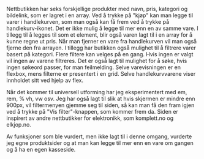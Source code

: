 Nettbutikken har seks forskjellige produkter med navn, pris, kategori og bildelink, som er lagret i en array. Ved å trykke på "kjøp"
kan man legge til varer i handlekurven, som man også kan få frem ved å trykke på handlekurv-ikonet. Det er ikke mulig å legge til
mer enn en av samme vare.
I tillegg til å legges til som et element, blir også varen lagt til i en array for å kunne regne ut pris. Når man
fjerner en vare fra handlekurven vil man også fjerne den fra arrayen. I tillegg har butikken også mulighet
til å filtrere varer basert på kategori. Flere filtere kan velges på en gang. Hvis ingen er valgt vil ingen av varene filtreres.
Det er også lagt til mulighet for å søke, hvis ingen søkeord passer, for man feilmelding.
Selve varevisningen er en flexbox, mens filterne er presentert i en grid. Selve handlekurvvarene viser innholdet sitt ved hjelp av flex.

Når det kommer til universell utforming har jeg eksperimentert med em, rem, % vh, vw osv. Jeg har også lagt til slik at hvis skjermen
er mindre enn 900px, vil filtermenyen gjemme seg til siden, så kan man få den fram igjen ved å trykke på "Vis filter"-knappen,
som kommer frem da. Siden er inspirert av andre nettbutikker for elektronikk, som komplett.no og elkjop.no.

Av funksjoner som ble vurdert, men ikke lagt til i denne omgang, vurderte jeg egne produktsider og at man kan legge til mer enn en vare om gangen og å ha en egen kasseside.
